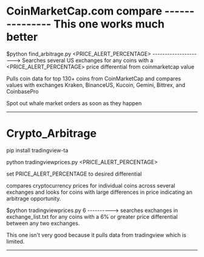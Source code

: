 # CoinMarketCap.com compare --------------- This one works much better

$python find_arbitrage.py <PRICE_ALERT_PERCENTAGE>   ---------------------> Searches several US exchanges for any coins with a <PRICE_ALERT_PERCENTAGE> price differential from coinmarketcap value

Pulls coin data for top 130+ coins from CoinMarketCap and compares values with exchanges Kraken, BinanceUS, Kucoin, Gemini, Bittrex, and CoinbasePro

Spot out whale market orders as soon as they happen

----------------------------------------------------------------------------------------------------------------------------------------------------------------------------------
# Crypto_Arbitrage

pip install tradingview-ta

python tradingviewprices.py <PRICE_ALERT_PERCENTAGE>

set PRICE_ALERT_PERCENTAGE to desired differential 

compares cryptocurrency prices for individual coins across several exchanges and looks for coins with large differences in price indicating an arbitrage opportunity.

$python tradingviewprices.py 6  ----------> searches exchanges in exchange_list.txt for any coins with a 6% or greater price differential between any two exchanges.

This one isn't very good because it pulls data from tradingview which is limited.

---------------------------------------------------------------------------------------------------------------------------------------------------------------------



